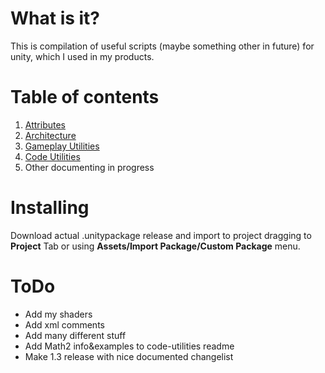 # What is it?
This is compilation of useful scripts (maybe something other in future) for unity, which I used in my products.

# Table of contents
1. [Attributes](https://github.com/leomovskii/essentials/blob/main/Assets/Plugins/Essentials/Attributes/attributes-readme.md)
2. [Architecture](https://github.com/leomovskii/essentials/blob/main/Assets/Plugins/Essentials/Architecture/architecture-readme.md)
3. [Gameplay Utilities](https://github.com/leomovskii/essentials/blob/main/Assets/Plugins/Essentials/GameplayUtilities/gameplay-utilities-readme.md)
4. [Code Utilities](https://github.com/leomovskii/essentials/blob/main/Assets/Plugins/Essentials/CodeUtilities/code-utilities-readme.md)
5. Other documenting in progress

# Installing
Download actual .unitypackage release and import to project dragging to **Project** Tab or using **Assets/Import Package/Custom Package** menu.

# ToDo
* Add my shaders
* Add xml comments
* Add many different stuff
* Add Math2 info&examples to code-utilities readme
* Make 1.3 release with nice documented changelist
